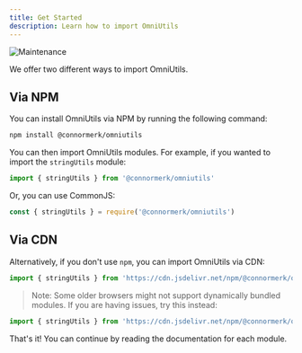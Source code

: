 ```yaml
---
title: Get Started
description: Learn how to import OmniUtils
---
```

![Maintenance](https://img.shields.io/badge/Maintained%3F-yes-green.svg)

We offer two different ways to import OmniUtils.

## Via NPM
You can install OmniUtils via NPM by running the following command:
```bash
npm install @connormerk/omniutils
```
You can then import OmniUtils modules. For example, if you wanted to import the `stringUtils` module:
```javascript
import { stringUtils } from '@connormerk/omniutils'
```
Or, you can use CommonJS:
```javascript
const { stringUtils } = require('@connormerk/omniutils')
```

## Via CDN
Alternatively, if you don't use `npm`, you can import OmniUtils via CDN:
```javascript
import { stringUtils } from 'https://cdn.jsdelivr.net/npm/@connormerk/omniutils@latest/index.js/+esm';
```
> Note: Some older browsers might not support dynamically bundled modules. If you are having issues, try this instead:
```javascript
import { stringUtils } from 'https://cdn.jsdelivr.net/npm/@connormerk/omniutils@latest/index.js'
```

That's it! You can continue by reading the documentation for each module.
